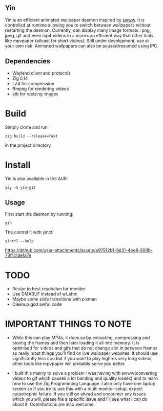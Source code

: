 ## Yin
Yin is an efficient animated wallpaper daemon inspired by [swww](https://github.com/LGFae/swww).
It is controlled at runtime allowing you to switch between wallpapers without restarting the daemon.
Currently, can display many image formats : png, jpeg, gif and even mp4 videos in a more cpu efficient way that other tools like mpvpaper (atleast for short videos). Still under development, use at your own risk. Animated wallpapers can also be paused/resumed using IPC.

## Dependencies
- Wayland client and protocols
- Zig 0.14
- LZ4 for compression
- ffmpeg for rendering videos
- stb for resizing images


# Build
Simply clone and run
```
zig build --release=fast
```
in the project directory.


# Install
Yin is also available in the AUR:
```
yay -S yin-git
```

## Usage
First start the daemon by running:
```
yin
```

The control it with yinctl
```
yinctl --help
```



https://github.com/user-attachments/assets/e97912b1-6d31-4ee8-800b-73f1c1de1a7e


# TODO
- Resize to best resolution for monitor
- Use DMABUF instead of wl_shm
- Maybe some slide transitions with pixman
- Cleanup god awful code


# IMPORTANT THINGS TO NOTE
- While this can play MP4s, it does so by extracting, compressing and storing the frames and then later loading it all into memory. It is optimised for videos and gifs that do not change alot in between frames so really most things you'll find on live wallpaper websites. It should use significantly less cpu but if you want to play highres very long videos, other tools like mpvpaper will probably serve you better.

- I built this mainly to solve a problem i was having with swww(converting videos to gif which causes a lot banding and quality losses) and to learn how to use the Zig Programming Language. I also only have one laptop screen so if you try to use this with a multi monitor setup, expect catastrophic failure. If you still go ahead and encounter any issues which you will, please file a specific issue and i'll see what i can do about it. Contributions are also welcome.


